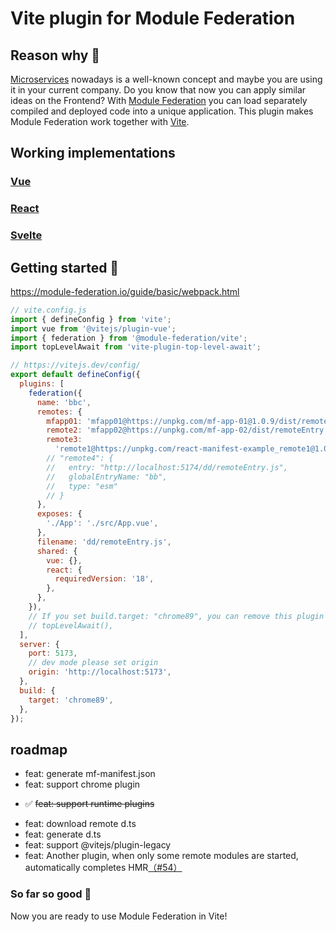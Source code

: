 # Vite plugin for Module Federation

## Reason why 🤔

[Microservices](https://martinfowler.com/articles/microservices.html) nowadays is a well-known concept and maybe you are using it in your current company.
Do you know that now you can apply similar ideas on the Frontend?
With [Module Federation](https://blog.logrocket.com/building-micro-frontends-webpacks-module-federation/#:~:text=Module%20federation%20is%20a%20JavaScript,between%20two%20different%20application%20codebases.) you can load separately compiled and deployed code into a unique application.
This plugin makes Module Federation work together with [Vite](https://vitejs.dev/).

## Working implementations

### [Vue](https://github.com/gioboa/vue-microfrontend-demo)

### [React](https://github.com/module-federation/module-federation-examples/tree/master/vite-react-microfrontends)<br>

### [Svelte](https://github.com/module-federation/module-federation-examples/tree/master/vite-svelte-microfrontends)<br>

## Getting started 🚀

https://module-federation.io/guide/basic/webpack.html

```js
// vite.config.js
import { defineConfig } from 'vite';
import vue from '@vitejs/plugin-vue';
import { federation } from '@module-federation/vite';
import topLevelAwait from 'vite-plugin-top-level-await';

// https://vitejs.dev/config/
export default defineConfig({
  plugins: [
    federation({
      name: 'bbc',
      remotes: {
        mfapp01: 'mfapp01@https://unpkg.com/mf-app-01@1.0.9/dist/remoteEntry.js',
        remote2: 'mfapp02@https://unpkg.com/mf-app-02/dist/remoteEntry.js',
        remote3:
          'remote1@https://unpkg.com/react-manifest-example_remote1@1.0.6/dist/mf-manifest.json',
        // "remote4": {
        //   entry: "http://localhost:5174/dd/remoteEntry.js",
        //   globalEntryName: "bb",
        //   type: "esm"
        // }
      },
      exposes: {
        './App': './src/App.vue',
      },
      filename: 'dd/remoteEntry.js',
      shared: {
        vue: {},
        react: {
          requiredVersion: '18',
        },
      },
    }),
    // If you set build.target: "chrome89", you can remove this plugin
    // topLevelAwait(),
  ],
  server: {
    port: 5173,
    // dev mode please set origin
    origin: 'http://localhost:5173',
  },
  build: {
    target: 'chrome89',
  },
});
```

## roadmap

- feat: generate mf-manifest.json
- feat: support chrome plugin

* ✅ ~~feat: support runtime plugins~~

- feat: download remote d.ts
- feat: generate d.ts
- feat: support @vitejs/plugin-legacy
- feat: Another plugin, when only some remote modules are started, automatically completes HMR[（#54）](https://github.com/module-federation/vite/issues/54)

### So far so good 🎉

Now you are ready to use Module Federation in Vite!
